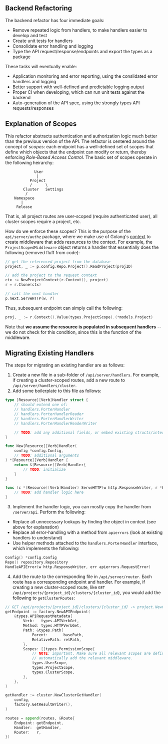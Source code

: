 ## Backend Refactoring

The backend refactor has four immediate goals:

- Remove repeated logic from handlers, to make handlers easier to develop and test
- Create unit tests for handlers
- Consolidate error handling and logging
- Type the API request/response/endpoints and export the types as a package

These tasks will eventually enable:

- Application monitoring and error reporting, using the conslidated error handlers and logging
- Better support with well-defined and predictable logging output
- Proper CI when developing, which can run unit tests against the backend
- Auto-generation of the API spec, using the strongly types API requests/responses

## Explanation of Scopes

This refactor abstracts authentication and authorization logic much better than the previous version of the API. The refactor is centered around the concept of _scopes_: each endpoint has a well-defined set of scopes that define which objects that the endpoint can modify or return, thereby enforcing _Role-Based Access Control_. The basic set of scopes operate in the following heirarchy:

```
             User
              |
           Project
           /      \
        Cluster   Settings
         /
    Namespace
       |
     Release
```

That is, all project routes are user-scoped (require authenticated user), all cluster scopes require a project, etc.

How do we enforce these scopes? This is the purpose of the `api/server/authz` package, where we make use of Golang's [context](https://go.dev/blog/context) to create middleware that adds resources to the context. For example, the `ProjectScopedMiddleware` object returns a handler that essentially does the following (removed fluff from code):

```go
// get the referenced project from the database
project, _ := p.config.Repo.Project().ReadProject(projID)

// add the project to the request context
ctx := NewProjectContext(r.Context(), project)
r = r.Clone(ctx)

// call the next handler
p.next.ServeHTTP(w, r)
```

Thus, subsequent endpoint can simply call the following:

```go
proj, _ := r.Context().Value(types.ProjectScope).(*models.Project)
```

Note that **we assume the resource is populated in subsequent handlers** -- we do not check for this condition, since this is the function of the middleware.

## Migrating Existing Handlers

The steps for migrating an existing handler are as follows:

1. Create a new file in a sub-folder of `/api/server/handlers`. For example, if creating a cluster-scoped routes, add a new route to `/api/server/handlers/cluster`.
2. Add some boilerplate to this file as follows:

```go
type [Resource][Verb]Handler struct {
    // should extend one of:
    // handlers.PorterHandler
    // handlers.PorterHandlerReader
    // handlers.PorterHandlerWriter
    // handlers.PorterHandlerReaderWriter

    // TODO: add any additional fields, or embed existing structs/interfaces
}

func New[Resource][Verb]Handler(
	config *config.Config,
    // TODO: additional arguments
) *[Resource][Verb]Handler {
	return &[Resource][Verb]Handler{
        // TODO: initialize
	}
}

func (c *[Resource][Verb]Handler) ServeHTTP(w http.ResponseWriter, r *http.Request) {
    // TODO: add handler logic here
}
```

3. Implement the handler logic, you can mostly copy the handler from `/server/api`. Perform the following:

- Replace all unnecessary lookups by finding the object in context (see above for explanation)
- Replace all error-handling with a method from `apierrors` (look at existing handlers to understand)
- Use helper methods attached to the `handlers.PorterHandler` interface, which implements the following:

```go
Config() *config.Config
Repo() repository.Repository
HandleAPIError(w http.ResponseWriter, err apierrors.RequestError)
```

4. Add the route to the corresponding file in `/api/server/router`. Each route has a corresponding endpoint and handler. For example, if creating a new cluster-scoped route, like `GET /api/projects/{project_id}/clusters/{cluster_id}`, you would add the following to `getClusterRoutes`:

```go
// GET /api/projects/{project_id}/clusters/{cluster_id} -> project.NewClusterGetHandler
getEndpoint := factory.NewAPIEndpoint(
	&types.APIRequestMetadata{
		Verb:   types.APIVerbGet,
		Method: types.HTTPVerbGet,
		Path: &types.Path{
			Parent:       basePath,
			RelativePath: relPath,
		},
		Scopes: []types.PermissionScope{
            // NOTE: important. Make sure all relevant scopes are defined: this definition will
            // automatically add the relevant middleware.
			types.UserScope,
			types.ProjectScope,
			types.ClusterScope,
		},
	},
)

getHandler := cluster.NewClusterGetHandler(
	config,
	factory.GetResultWriter(),
)

routes = append(routes, &Route{
	Endpoint: getEndpoint,
	Handler:  getHandler,
	Router:   r,
})
```
